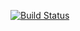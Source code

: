 [![Build Status](https://travis-ci.org/edizuslu/myDemoApp.svg?branch=master)](https://travis-ci.org/edizuslu/myDemoApp)